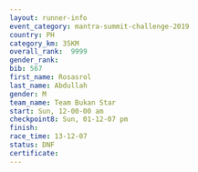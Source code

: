 ```yaml
---
layout: runner-info 
event_category: mantra-summit-challenge-2019 
country: PH
category_km: 35KM 
overall_rank:  9999
gender_rank: 
bib: 567
first_name: Rosasrol
last_name: Abdullah
gender: M
team_name: Team Bukan Star
start: Sun, 12-00-00 am
checkpoint8: Sun, 01-12-07 pm
finish: 
race_time: 13-12-07
status: DNF
certificate: 
---
```

